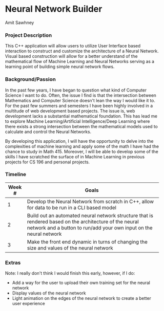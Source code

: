 # Neural Network Builder

Amit Sawhney

### Project Description

This C++ application will allow users to utilize User Interface based interaction to construct and customize the architecture of a Neural Network. Visual based construction 	will allow for a better understand of the mathematical flow of Machine Learning and Neural Networks serving as a learning point of building simple neural network flows.

### Background/Passion

In the past few years, I have began to question what kind of Computer Science I want to do. Often, the issue I find is that the intersection between Mathematics and Computer Science doesn't lean the way I would like it to. For the past few summers and semesters I have been highly involved in a multitude of web development based projects. The issue is, web development lacks a substantial mathematical foundation. This has lead me to explore Machine Learning/Artificial Intelligence/Deep Learning where there exists a strong intersection between the mathematical models used to calculate and control the Neural Networks. 

By developing this application, I will have the opportunity to delve into the complexities of machine learning and apply some of the math I have had the chance to study in Math 415. Moreover, I will be able to develop some of the skills I have scratched the surface of in Machine Learning in previous projects for CS 196 and personal projects. 

### Timeline 

| Week #      | Goals |
| ----------- | ----------- |
| 1 | Develop the Neural Network from scratch in C++, allow for data to be run in a CLI based model |
| 2 | Build out an automated neural network structure that is rendered based on the architecture of the neural network and a button to run/add your own input on the neural network |
| 3 | Make the front end dynamic in turns of changing the size and values of the neural network |

### Extras
Note: I really don't think I would finish this early, however, if I do:
- Add a way for the user to upload their own training set for the neural network
- Display values of the neural network
- Light animation on the edges of the neural network to create a better user experience

